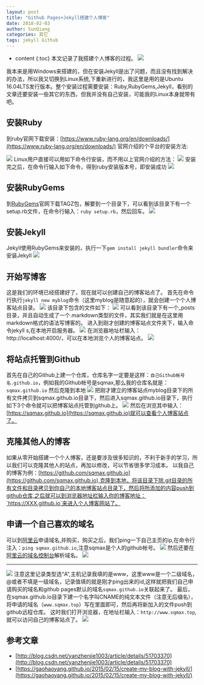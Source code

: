 ```yaml
---
layout: post
title: "Github Pages+Jekyll搭建个人博客"
date: 2018-02-03
author: SunQiang
categories: 其它
tags: jekyll Github
---
```

* content
{:toc}
本文记录了我搭建个人博客的过程。
![](http://wx4.sinaimg.cn/large/0072Njp2ly1focpmfbmv3j30qr085ab9.jpg)




我本来是用Windows来搭建的，但在安装Jekyll是出了问题，而且没有找到解决的办法，所以我又切换到Linux系统,下重新进行的，我这里是用的是Ubuntu 16.04LTS发行版本。整个安装过程需要安装：Ruby,RubyGems,Jekyll，看别的文章还要安装一些其它的东西，但我并没有自己安装，可能我的Linux本身就带有吧。

## 安装Ruby
到ruby官网下载安装：[https://www.ruby-lang.org/en/downloads/](https://www.ruby-lang.org/en/downloads/)
官网介绍的个平台的安装方法:

![](https://wx3.sinaimg.cn/mw1024/0072Njp2ly1fo34qgvscxj30gw059q3b.jpg)
Linux用户直接可以用如下命令行安装，而不用以上官网介绍的方法：
![](https://wx1.sinaimg.cn/mw1024/0072Njp2ly1fo34ximoc0j308l00u3yb.jpg)
安装完之后，在命令行输入如下命令，得到ruby安装版本号，即安装成功
![](http://wx1.sinaimg.cn/large/0072Njp2ly1fo3kzen0fuj30go011q2u.jpg)

## 安装RubyGems

到[RubyGems](https://rubygems.org/pages/download)官网下载TAGZ包，解要到一个目录下，可以看到该目录下有一个setup.rb文件，在命令行输入：`ruby setup.rb`，然后回车。
![](http://wx1.sinaimg.cn/large/0072Njp2ly1fo3lcre6o3j30k003tjs5.jpg)


## 安装Jekyll
Jekyll使用RubyGems来安装的，执行一下`gem install jekyll bundler`命令来安装Jekyll
![](http://wx3.sinaimg.cn/large/0072Njp2ly1fo3kzfhpinj30b700k744.jpg)
## 开始写博客
这是我们的环境已经搭建好了，现在就可以创建自己的博客站点了。
首先在命令行执行`jekyll new myblog`命令（这里myblog是随意起的），就会创建一个个人博客站点目录。
![](http://wx1.sinaimg.cn/large/0072Njp2ly1fo3kzeqq1sj30cm00wmx1.jpg)
该目录下包含的文件如下：
![](http://wx3.sinaimg.cn/large/0072Njp2ly1fo3lcqpz8pj30ka02jjrk.jpg)
可以看到该目录下有一个_posts目录，并且自动生成了一个.markdown类型的文件，其实我们就是在这里用markdown格式的语法写博客的。
进入到刚才创建的博客站点文件夹下，输入命令jekyll s,在本地开启服务器。
![](http://wx1.sinaimg.cn/large/0072Njp2ly1fo3lcr2ithj30ir05iwf5.jpg)
在浏览器地址栏输入：http://localhost:4000/，可以在本地浏览个人的博客站点。
![](http://wx1.sinaimg.cn/large/0072Njp2ly1fo3lcrff7yj30rs0h5mye.jpg)

## 将站点托管到Github
首先在自己的Github上建一个仓库，仓库名字一定要是这样：`自己Github帐号名.github.io`，例如我的Github帐号是sqmax,那么我的仓库名就是：`sqmax.github.io`
然后克隆到本地
![](http://wx4.sinaimg.cn/mw690/0072Njp2ly1fo3m1i9r7xj30n0010mx3.jpg)
把刚才建立的博客站点myblog目录下的所有文件拷贝到sqmax.github.io目录下，然后进入sqmax.github.io目录下，执行如下3个命令就可以把博客站点托管到github上。
![](https://wx2.sinaimg.cn/mw1024/0072Njp2ly1fo3lopyf5jj30kc04imxx.jpg)
然后在浏览其中输入：[https://sqmax.github.io](https://sqmax.github.io)就可以查看个人博客站点了。

## 克隆其他人的博客
如果从零开始搭建一个个人博客，还是要涉及很多知识的，不利于新手的学习，所以我们可以克隆其他人的站点，再加以修改，可以节省很多学习成本。
以我自己的博客为例：[https://github.com/sqmax.github.io](https://github.com/sqmax.github.io),克隆到本地，将该目录下除.git目录的所有文件和目录拷贝到你自己的本地博客站点目录下，然后将所添加的内容push到github仓库,之后就可以到浏览器地址栏输入你的博客地址：`https://XXX.github.io`来进入个人博客网站了。

## 申请一个自己喜欢的域名
可以到[阿里云](https://wanwang.aliyun.com/domain/)申请域名,并购买，购买之后，我们ping一下自己主页的ip,在命令行注入：`ping sqmax.github.io`,注意sqmax是个人的github帐号。
![](http://wx1.sinaimg.cn/large/0072Njp2ly1fo5ucm8bizj30kg02taaj.jpg)
然后还要在[阿里云的域名控制台](https://netcn.console.aliyun.com/core/domain/list?spm=5176.2020520001.0.0.aM1oA2)解析域名。
![](http://wx2.sinaimg.cn/large/0072Njp2ly1fo5u9esz84j30vc04bt93.jpg)

* * *
![](http://wx3.sinaimg.cn/large/0072Njp2ly1fo5uhtvxdpj30kp0b83z0.jpg)
注意这里记录类型选“A”,主机记录我填的是www，这里www是一个二级域名，@或者不填是一级域名，记录值填的就是刚才ping出来的id,这样就把我们自己申请购买的域名和github pages默认的域名`sqmax.github.io`关联起来了。
最后，在sqmax.github.io目录下建一个名字叫CNAME的纯文本文件（注意无后缀名），将申请的域名（`www.sqmax.top`）写在里面即可，然后再将新加入的文件push到github远程仓库。
这时我们打开浏览器，在地址栏输入：`http://www.sqmax.top`,就可以访问自己的博客站点了。
![](http://wx1.sinaimg.cn/large/0072Njp2ly1fo5ulbsywgj30s80kowjj.jpg)

## 参考文章

* [http://blog.csdn.net/yanzhenjie1003/article/details/51703370](http://blog.csdn.net/yanzhenjie1003/article/details/51703370)
* [https://gaohaoyang.github.io/2015/02/15/create-my-blog-with-jekyll/](https://gaohaoyang.github.io/2015/02/15/create-my-blog-with-jekyll/)























